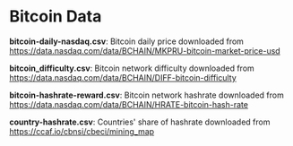 # Bitcoin Data

__bitcoin-daily-nasdaq.csv__: Bitcoin daily price downloaded from https://data.nasdaq.com/data/BCHAIN/MKPRU-bitcoin-market-price-usd

__bitcoin_difficulty.csv__: Bitcoin network difficulty downloaded from https://data.nasdaq.com/data/BCHAIN/DIFF-bitcoin-difficulty

__bitcoin-hashrate-reward.csv__: Bitcoin network hashrate downloaded from https://data.nasdaq.com/data/BCHAIN/HRATE-bitcoin-hash-rate

__country-hashrate.csv__: Countries' share of hashrate downloaded from https://ccaf.io/cbnsi/cbeci/mining_map

